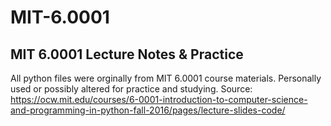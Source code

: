 # MIT-6.0001
## MIT 6.0001 Lecture Notes &amp; Practice
All python files were orginally from MIT 6.0001 course materials. Personally used or possibly altered for practice and studying.
Source: https://ocw.mit.edu/courses/6-0001-introduction-to-computer-science-and-programming-in-python-fall-2016/pages/lecture-slides-code/
